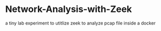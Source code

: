 # Network-Analysis-with-Zeek
a tiny lab experiment to utitlize zeek to analyze pcap file inside a docker
